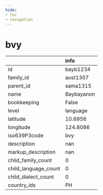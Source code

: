 ```yaml
---
hide:
- toc
- navigation
---
```

# bvy
|                      | info       |
|:---------------------|:-----------|
| id                   | bayb1234   |
| family_id            | aust1307   |
| parent_id            | sama1315   |
| name                 | Baybayanon |
| bookkeeping          | False      |
| level                | language   |
| latitude             | 10.6956    |
| longitude            | 124.8086   |
| iso639P3code         | bvy        |
| description          | nan        |
| markup_description   | nan        |
| child_family_count   | 0          |
| child_language_count | 0          |
| child_dialect_count  | 0          |
| country_ids          | PH         |